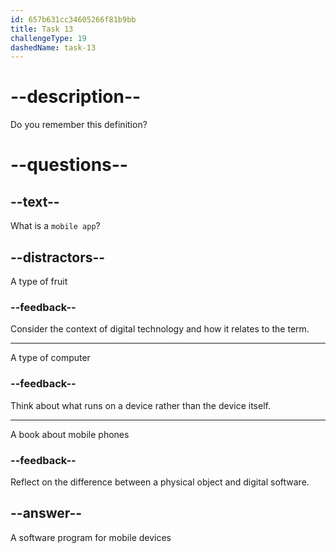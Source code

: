 ```yaml
---
id: 657b631cc34605266f81b9bb
title: Task 13
challengeType: 19
dashedName: task-13
---
```

# --description--

Do you remember this definition?

# --questions--

## --text--

What is a `mobile app`?

## --distractors--

A type of fruit

### --feedback--

Consider the context of digital technology and how it relates to the term.

---

A type of computer

### --feedback--

Think about what runs on a device rather than the device itself.

---

A book about mobile phones

### --feedback--

Reflect on the difference between a physical object and digital software.

## --answer--

A software program for mobile devices


